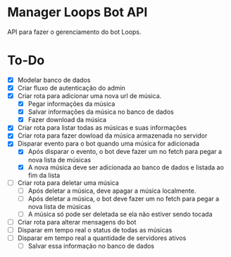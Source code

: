 # Manager Loops Bot API

API para fazer o gerenciamento do bot Loops.

# To-Do

- [x] Modelar banco de dados
- [x] Criar fluxo de autenticação do admin
- [x] Criar rota para adicionar uma nova url de música.
  - [x] Pegar informações da música
  - [x] Salvar informações da música no banco de dados
  - [x] Fazer download da música
- [x] Criar rota para listar todas as músicas e suas informações
- [x] Criar rota para fazer dowload da música armazenada no servidor
- [x] Disparar evento para o bot quando uma música for adicionada
  - [x] Após disparar o evento, o bot deve fazer um no fetch para pegar a nova lista de músicas
  - [x] A nova música deve ser adicionada ao banco de dados e listada ao fim da lista
- [ ] Criar rota para deletar uma música
  - [ ] Após deletar a música, deve apagar a música localmente.
  - [ ] Após deletar a música, o bot deve fazer um no fetch para pegar a nova lista de músicas
  - [ ] A música só pode ser deletada se ela não estiver sendo tocada
- [ ] Criar rota para alterar mensagens do bot
- [ ] Disparar em tempo real o status de todas as músicas
- [ ] Disparar em tempo real a quantidade de servidores ativos
  - [ ] Salvar essa informação no banco de dados
